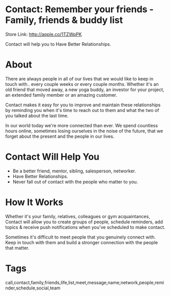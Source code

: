 # Contact: Remember your friends - Family, friends & buddy list

Store Link: http://apple.co/1TZWpPK


Contact will help you to Have Better Relationships.


# About

There are always people in all of our lives that we would like to keep in touch with.. every couple weeks or every couple months. Whether it's an old friend that moved away, a new yoga buddy, an investor for your project, an extended family member or an amazing customer.

Contact makes it easy for you to improve and maintain these relationships by reminding you when it's time to reach out to them and what the two of you talked about the last time.

In our world today we're more connected than ever. We spend countless hours online, sometimes losing ourselves in the noise of the future, that we forget about the present and the people in our lives.


# Contact Will Help You

- Be a better friend, mentor, sibling, salesperson, networker.
- Have Better Relationships.
- Never fall out of contact with the people who matter to you. 


# How It Works

Whether it's your family, relatives, colleagues or gym acquaintances, Contact will allow you to create groups of people, schedule reminders, add topics & receive push notifications when you've scheduled to make contact.


Sometimes it's difficult to meet people that you genuinely connect with. Keep in touch with them and build a stronger connection with the people that matter.


# Tags
call,contact,family,friends,life,list,meet,message,name,network,people,reminder,schedule,social,team